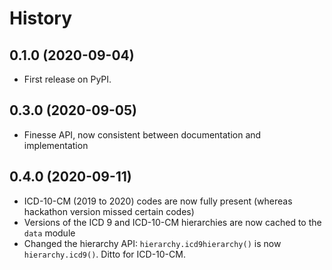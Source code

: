 # History

## 0.1.0 (2020-09-04)
- First release on PyPI.

## 0.3.0 (2020-09-05)
- Finesse API, now consistent between documentation and implementation

## 0.4.0 (2020-09-11)
- ICD-10-CM (2019 to 2020) codes are now fully present (whereas hackathon version missed certain codes)
- Versions of the ICD 9 and ICD-10-CM hierarchies are now cached to the `data` module
- Changed the hierarchy API: `hierarchy.icd9hierarchy()` is now `hierarchy.icd9()`. Ditto for ICD-10-CM.